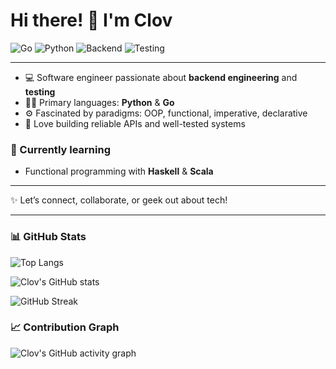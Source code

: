 # Hi there! 👋 I'm Clov

![Go](https://img.shields.io/badge/Go-00ADD8?logo=go&logoColor=white&style=for-the-badge)
![Python](https://img.shields.io/badge/Python-3776AB?logo=python&logoColor=white&style=for-the-badge)
![Backend](https://img.shields.io/badge/Backend%20Engineering-000000?style=for-the-badge&logo=fastapi&logoColor=white)
![Testing](https://img.shields.io/badge/Testing-34D058?style=for-the-badge&logo=pytest&logoColor=white)

---

- 💻 Software engineer passionate about **backend engineering** and **testing**  
- 🐍🦫 Primary languages: **Python** & **Go**  
- ⚙️ Fascinated by paradigms: OOP, functional, imperative, declarative  
- 🚀 Love building reliable APIs and well-tested systems  

### 🌱 Currently learning
- Functional programming with **Haskell** & **Scala**  

---

✨ Let’s connect, collaborate, or geek out about tech!

---

### 📊 GitHub Stats  

![Top Langs](https://github-readme-stats.vercel.app/api/top-langs/?username=clovisphere&layout=compact&theme=tokyonight&hide=html,css,scss)  

![Clov's GitHub stats](https://github-readme-stats.vercel.app/api?username=clovisphere&show_icons=true&theme=tokyonight&hide=prs,issues,contribs)  

![GitHub Streak](https://github-readme-streak-stats.herokuapp.com?user=clovisphere&theme=tokyonight&hide_border=true)  

### 📈 Contribution Graph  

![Clov's GitHub activity graph](https://github-readme-activity-graph.vercel.app/graph?username=clovisphere&theme=tokyo-night)  
